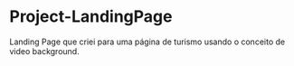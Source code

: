 # Project-LandingPage
Landing Page que criei para uma página de turismo usando o conceito de video background.
